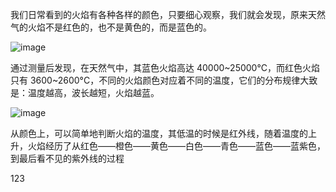 我们日常看到的火焰有各种各样的颜色，只要细心观察，我们就会发现，原来天然气的火焰不是红色的，也不是黄色的，而是蓝色的。

![image](https://user-images.githubusercontent.com/55390972/65407768-2604b400-de16-11e9-9ee2-fd765106d516.png)

通过测量后发现，在天然气中，其蓝色火焰高达 40000~25000°C，而红色火焰只有 3600~2600°C，不同的火焰颜色对应着不同的温度，它们的分布规律大致是：温度越高，波长越短，火焰越蓝。

![image](https://user-images.githubusercontent.com/55390972/65407807-3ddc3800-de16-11e9-9374-5a3a78fceb8e.png)

从颜色上，可以简单地判断火焰的温度，其低温的时候是红外线，随着温度的上升，火焰经历了从红色——橙色——黄色——白色——青色——蓝色——蓝紫色，到最后看不见的紫外线的过程

123

